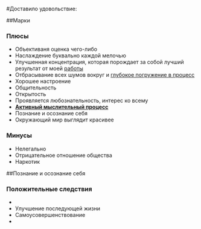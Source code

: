 #Доставило удовольствие:

##Марки 
### Плюсы
* Объективаня оценка чего-либо
* Наслаждение буквально каждой мелочью
* Улучшенная концентрация, которая порождает за собой лучший результат от моей [работы](#)
* Отбрасывание всех шумов вокруг и [глубокое погружение в процесс](#)
* Хорошее настроение
* Общительность
* Открытость
* Проявляется любознательность, интерес ко всему
* [**Активный мыслительный процесс**](#)
* Познание и осознание себя
* Окружающий мир выглядит красивее


### Минусы
* Нелегально
* Отрицательное отношение общества
* Наркотик


##Познание и осознание себя
### Положительные следствия
*
* Улучшение последующей жизни
* Самоусовершенствование
* 
